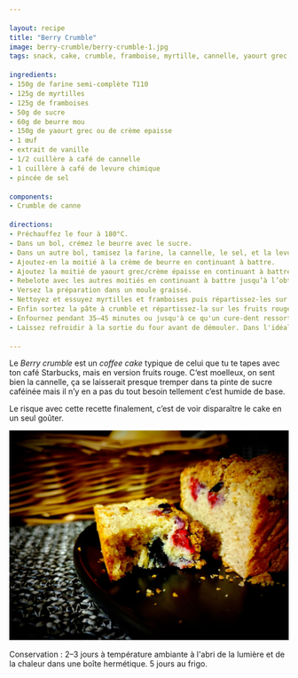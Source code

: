 ```yaml
---

layout: recipe
title: "Berry Crumble"
image: berry-crumble/berry-crumble-1.jpg
tags: snack, cake, crumble, framboise, myrtille, cannelle, yaourt grec, crème épaisse

ingredients:
- 150g de farine semi-complète T110
- 125g de myrtilles
- 125g de framboises
- 50g de sucre
- 60g de beurre mou
- 150g de yaourt grec ou de crème epaisse
- 1 œuf
- extrait de vanille
- 1/2 cuillère à café de cannelle
- 1 cuillère à café de levure chimique
- pincée de sel

components:
- Crumble de canne

directions:
- Préchauffez le four à 180°C.
- Dans un bol, crémez le beurre avec le sucre. 
- Dans un autre bol, tamisez la farine, la cannelle, le sel, et la levure. Mélangez.
- Ajoutez-en la moitié à la crème de beurre en continuant à battre. 
- Ajoutez la moitié de yaourt grec/crème épaisse en continuant à battre. 
- Rebelote avec les autres moitiés en continuant à battre jusqu’à l’obtention d'une pâte bien lisse. Attention, on ne veut pas trop la travailler – on risque en effet d’obtenir une pâte trop dense après cuisson –, il faut la travailler juste ce qu'il faut pour que ces ingrédients soient incorporés. 
- Versez la préparation dans un moule graissé.
- Nettoyez et essuyez myrtilles et framboises puis répartissez-les sur la pâte en laissant une marge aux bords. Pour éviter qu’elles ne tombent au fond lors de la cuisson, vous pouvez les fariner avant de les répartir. 
- Enfin sortez la pâte à crumble et répartissez-la sur les fruits rouges. Tassez-le très légèrement pour qu'il se tienne mieux une fois cuit en prenant soin de ne pas écraser les fruits rouges.
- Enfournez pendant 35–45 minutes ou jusqu'à ce qu'un cure-dent ressorte quasiment sec, avec quelques flocons de mie.
- Laissez refroidir à la sortie du four avant de démouler. Dans l'idéal il faut que votre moule soit à température ambiante. Le cake va continuer à cuire donc soyez très prudent lors du démoulage, il sera encore un peu mou et va durcir en refroidissant, en particulier le crumble.

---
```


Le <i lang="en">Berry crumble</i> est un <i lang="en">coffee cake</i> typique de celui que tu te tapes avec ton café Starbucks, mais en version fruits rouge. C‘est moelleux, on sent bien la cannelle, ça se laisserait presque tremper dans ta pinte de sucre caféinée mais il n’y en a pas du tout besoin tellement c’est humide de base.

Le risque avec cette recette finalement, c’est de voir disparaître le cake en un seul goûter.

![C’est moelleux et sucré-acidulé, c’est difficile de s’arrêter de croquer dedans.](../images/berry-crumble/berry-crumble-2.jpg)

Conservation&nbsp;: 2–3 jours à température ambiante à l'abri de la lumière et de la chaleur dans une boîte hermétique. 5 jours au frigo.